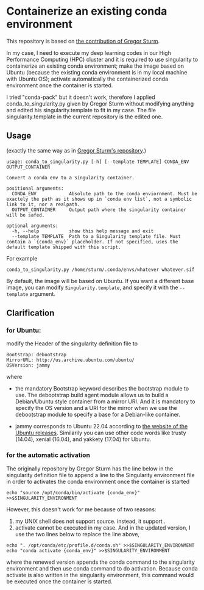 # Containerize an existing conda environment


This repository is based on [the contribution of Gregor Sturm](https://github.com/Yuxin-Zhang-Jasmine/containerize-conda).

In my case, I need to execute my deep learning codes in our High Performance Computing (HPC) cluster and it is required to
 use singularity to containerize an existing conda environment;
 make the image based on Ubuntu (because the existing conda environment is in my local machine with Ubuntu OS);
 activate automatically the containerized conda environment once the container is started.
 
I tried "conda-pack" but it doesn't work, therefore I applied conda_to_singularity.py given by Gregor Sturm without modifying anything and edited his singularity.template to fit in my case. The file singularity.template in the current repository is the edited one.

## Usage

(exactly the same way as in [Gregor Sturm's repository](https://github.com/Yuxin-Zhang-Jasmine/containerize-conda).)

```
usage: conda_to_singularity.py [-h] [--template TEMPLATE] CONDA_ENV OUTPUT_CONTAINER

Convert a conda env to a singularity container.

positional arguments:
  CONDA_ENV            Absolute path to the conda enviornment. Must be exactely the path as it shows up in `conda env list`, not a symbolic link to it, nor a realpath.
  OUTPUT_CONTAINER     Output path where the singularity container will be safed.

optional arguments:
  -h, --help           show this help message and exit
  --template TEMPLATE  Path to a Singularity template file. Must contain a `{conda_env}` placeholder. If not specified, uses the default template shipped with this script.
```

For example

```
conda_to_singularity.py /home/sturm/.conda/envs/whatever whatever.sif
```

By default, the image will be based on Ubuntu. If you want a different base image,
you can modify `Singularity.template`, and specify it with the `--template` argument.


## Clarification

### for Ubuntu:
modify the Header of the singularity definition file to
```
Bootstrap: debootstrap
MirrorURL: http://us.archive.ubuntu.com/ubuntu/
OSVersion: jammy
```
where 
- the mandatory Bootstrap keyword describes the bootstrap module to use. The debootstrap build agent module allows us to build a Debian/Ubuntu style container from a mirror URI. And it is mandatory to specify the OS version and a URI for the mirror when we use the debootstrap module to specify a base for a Debian-like container. 

- jammy corresponds to Ubuntu 22.04 according to [the website of the Ubuntu releases](https://wiki.ubuntu.com/Releases). Similarily you can use other code words like trusty (14.04), xenial (16.04), and yakkety (17.04) for Ubuntu.


### for the automatic activation 

The originally repository by Gregor Sturm has the line below in the singularity definition file to append a line to the Singularity environment file in order to activates the conda environment once the container is started
```
echo "source /opt/conda/bin/activate {conda_env}" >>$SINGULARITY_ENVIRONMENT
```
However, this doesn't work for me because of two reasons:
 1. my UNIX shell does not support source. instead, it support .
 2. activate cannot be executed in my case.
And in the updated version, I use the two lines below to replace the line above,

```
echo ". /opt/conda/etc/profile.d/conda.sh" >>$SINGULARITY_ENVIRONMENT
echo "conda activate {conda_env}" >>$SINGULARITY_ENVIRONMENT
```
where the renewed version appends the conda command to the singularity environment and then use conda command to do activation. Because conda activate is also written in the singularity environment, this command would be executed once the container is started.





